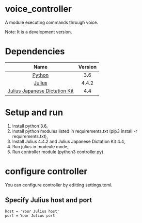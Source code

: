 # voice_controller

A module executing commands through voice.

Note: It is a development version.

# Dependencies

| Name   | Version    |
|:-----:|:-----------:|
| [Python](https://www.python.org/) | 3.6 |
| [Julius](https://github.com/julius-speech/julius) | 4.4.2      |
| [Julius Japanese Dictation Kit](https://github.com/julius-speech/dictation-kit) | 4.4 |

# Setup and run

1. Install python 3.6,
2. Install python modules listed in requirements.txt (pip3 install -r requirements.txt),
3. Install Julius 4.4.2 and Julius Japanese Dictation Kit 4.4,
4. Run julius in modeule mode,
5. Run controller module (python3 controller.py)

# configure controller

You can configure controller by editting settings.toml.

## Specify Julius host and port

```
host = 'Your Julius host'
port = Your Julius port
```

